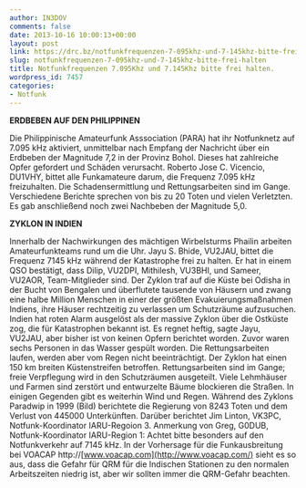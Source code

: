 ```yaml
---
author: IN3DOV
comments: false
date: 2013-10-16 10:00:13+00:00
layout: post
link: https://drc.bz/notfunkfrequenzen-7-095khz-und-7-145khz-bitte-frei-halten/
slug: notfunkfrequenzen-7-095khz-und-7-145khz-bitte-frei-halten
title: Notfunkfrequenzen 7.095Khz und 7.145Khz bitte frei halten.
wordpress_id: 7457
categories:
- Notfunk
---
```


**ERDBEBEN AUF DEN PHILIPPINEN**

Die Philippinische Amateurfunk Asssociation (PARA) hat ihr Notfunknetz auf 7.095 kHz aktiviert, unmittelbar nach Empfang der Nachricht über ein Erdbeben der Magnitude 7,2 in der Provinz Bohol. Dieses hat zahlreiche Opfer gefordert und Schäden verursacht. Roberto Jose C. Vicencio, DU1VHY, bittet alle Funkamateure darum, die Frequenz 7.095 kHz freizuhalten. Die Schadensermittlung und Rettungsarbeiten sind im Gange. Verschiedene Berichte sprechen von bis zu 20 Toten und vielen Verletzten. Es gab anschließend noch zwei Nachbeben der Magnitude 5,0.



**ZYKLON IN INDIEN**

Innerhalb der Nachwirkungen des mächtigen Wirbelsturms Phailin arbeiten Amateurfunkteams rund um die Uhr. Jayu S. Bhide, VU2JAU, bittet die Frequenz 7145 kHz während der Katastrophe frei zu halten. Er hat in einem QSO bestätigt, dass Dilip, VU2DPI, Mithilesh, VU3BHI, und Sameer, VU2AOR, Team-Mitglieder sind. Der Zyklon traf auf die Küste bei Odisha in der Bucht von Bengalen und überflutete tausende von Häusern und zwang eine halbe Million Menschen in einer der größten Evakuierungsmaßnahmen Indiens, ihre Häuser rechtzeitig zu verlassen um Schutzräume aufzusuchen. Indien hat roten Alarm ausgelöst als der massive Zyklon über die Ostküste zog, die für Katastrophen bekannt ist. Es regnet heftig, sagte Jayu, VU2JAU, aber bisher ist von keinen Opfern berichtet worden. Zuvor waren sechs Personen in das Wasser gespült worden. Die Rettungsarbeiten laufen, werden aber vom Regen nicht beeinträchtigt. Der Zyklon hat einen 150 km breiten Küstenstreifen betroffen. Rettungsarbeiten sind im Gange; freie Verpflegung wird in den Schutzräumen ausgeteilt. Viele Lehmhäuser und Farmen sind zerstört und entwurzelte Bäume blockieren die Straßen. In einigen Gegenden gibt es weiterhin Wind und Regen. Während des Zyklons Paradwip in 1999 (Bild) berichtete die Regierung von 8243 Toten und dem Verlust von 445000 Unterkünften. Darüber berichtet Jim Linton, VK3PC, Notfunk-Koordinator IARU-Regoion 3. Anmerkung von Greg, G0DUB, Notfunk-Koordinator IARU-Region 1: Achtet bitte besonders auf den Notfunkverkehr auf 7145 kHz. In der Vorhersage für die Funkausbreitung bei VOACAP http://[www.voacap.com](http://www.voacap.com/) sieht es so aus, dass die Gefahr für QRM für die Indischen Stationen zu den normalen Arbeitszeiten niedrig ist, aber wir sollten immer die QRM-Gefahr beachten.
